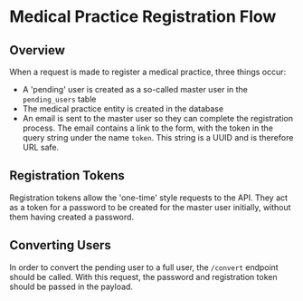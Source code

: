 # Medical Practice Registration Flow

## Overview
When a request is made to register a medical practice, three things occur:
- A 'pending' user is created as a so-called master user in the `pending_users` table
- The medical practice entity is created in the database
- An email is sent to the master user so they can complete the registration process. The email contains a link to the form, with the token in the query string under the name `token`. This string is a UUID and is therefore URL safe.


## Registration Tokens
Registration tokens allow the 'one-time' style requests to the API.
They act as a token for a password to be created for the master user
initially, without them having created a password.

## Converting Users
In order to convert the pending user to a full user, the `/convert` endpoint should be called.
With this request, the password and registration token should be 
passed in the payload.